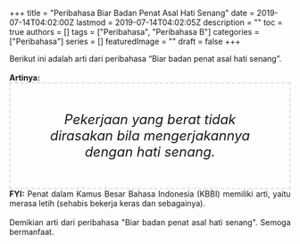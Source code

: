 +++
title = "Peribahasa Biar Badan Penat Asal Hati Senang"
date = 2019-07-14T04:02:00Z
lastmod = 2019-07-14T04:02:05Z
description = ""
toc = true
authors = []
tags = ["Peribahasa", "Peribahasa B"]
categories = ["Peribahasa"]
series = []
featuredImage = ""
draft = false
+++

<div dir="ltr" style="text-align: left;" trbidi="on"><div style="text-align: justify;">Berikut ini adalah arti dari peribahasa “Biar badan penat asal hati senang”.</div><br /><div style="text-align: justify;"><b>Artinya:</b></div><div style="border: 2px dashed #ddd; font-size: 24px; height: auto; margin: 0 auto; padding: 50px; text-align: center; width: auto;"><i>Pekerjaan yang berat tidak dirasakan bila mengerjakannya dengan hati senang.</i></div><div style="text-align: justify;"><b>FYI:</b> Penat dalam Kamus Besar Bahasa Indonesia (KBBI) memiliki arti, yaitu merasa letih (sehabis bekerja keras dan sebagainya).<br /><br /></div><div style="text-align: justify;">Demikian arti dari peribahasa "Biar badan penat asal hati senang". Semoga bermanfaat.</div></div>
